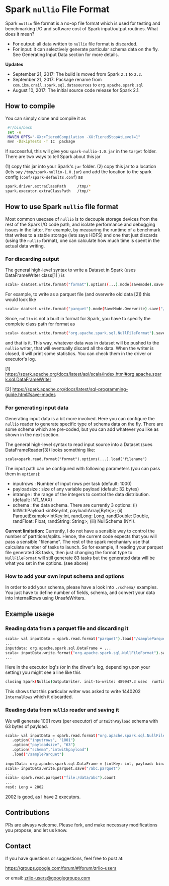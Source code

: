 # Spark `nullio` File Format

Spark `nullio` file format is a no-op file format which is used for testing and benchmarking I/O and software cost
of Spark input/output routines. What does it mean? 
 
   * For output: all data written to `nullio` file format is discarded. 
   * For input: it can selectively generate particular schema data on the fly. See Generating Input Data section for more details.  

**Updates**
  * September 21, 2017: The build is moved from Spark `2.1` to `2.2`. 
  * September 21, 2017: Package rename from `com.ibm.crail.spark.sql.datasources` to `org.apache.spark.sql`
  * August 10, 2017: The initial source code release for Spark 2.1. 

## How to compile 
You can simply clone and compile it as   
```bash
 #!/bin/bash 
 set -e 
 MAVEN_OPTS="-XX:+TieredCompilation -XX:TieredStopAtLevel=1"
 mvn -DskipTests -T 1C  package
```
If successful, this will give you `spark-nullio-1.0.jar` in the `target` folder. There are two ways to tell Spark about 
this jar 

  (1) copy this jar into your Spark's `jar` folder. 
  (2) copy this jar to a location (lets say `/tmp/spark-nullio-1.0.jar`) and add the location to the spark 
  config (`conf/spark-defaults.conf`) as 
   ```bash
   spark.driver.extraClassPath     /tmp/*
   spark.executor.extraClassPath   /tmp/*
   ```

## How to use Spark `nullio` file format
Most common usecase of `nullio` is to decouple storage devices from the rest of the Spark I/O code path, and 
isolate performance and debugging issues in the latter. For example, by measuring the runtime of a benchmark
that writes to a stable storage (lets says HDFS) and one that just discards (using the `nullio` format), one 
can calculate how much time is spent in the actual data writing.
 
### For discarding output 
The general high-level syntax to write a Dataset in Spark (uses DataFrameWriter class[1] ) is 
```bash
scala> daatset.write.format("format").options(...).mode(savemode).save("fileName")
```
For example, to write as a parquet file (and overwrite old data [2]) this would look like 
```bash
scala> daatset.write.format("parquet").mode(SaveMode.Overwrite).save("/example.parquet")
```

Since, `nullio` is not a built in format for Spark, you have to specify the complete class path for format as 
```bash
scala> daatset.write.format("org.apache.spark.sql.NullFileFormat").save("/example.nullio")
```
and that is it. This way, whatever data was in dataset will be pushed to the `nullio` writer, that will eventually 
discard all the data. When the writer is closed, it will print some statistics. You can check them in the driver 
or executor's log. 

[1] https://spark.apache.org/docs/latest/api/scala/index.html#org.apache.spark.sql.DataFrameWriter

[2] https://spark.apache.org/docs/latest/sql-programming-guide.html#save-modes

### For generating input data
Generating input data is a bit more involved. Here you can configure the `nullio` reader to generate specific 
type of schema data on the fly. There are some schema which are pre-coded, but you can add whatever you like 
as shown in the next section. 

The general high-level syntax to read input source into a Dataset (sues DataFrameReader[3]) looks something like: 
```
scala>spark.read.format("format").options(...).load("filename")
```

The input path can be configured with following parameters (you can pass them in `options`): 
  * inputrows : Number of input rows per task  (default: 1000)
  * payloadsize : size of any variable payload (default: 32 bytes)
  * intrange : the range of the integers to control the data distribution. (default: INT_MAX)
  * schema : the data schema. There are currently 3 options: (i) IntWithPayload <intKey:Int, payload:Array[Byte]>; 
  (ii) ParquetExample<intKey:Int, randLong: Long, randDouble: Double, randFloat: Float, randString: String>;
   (iii) NullSchema (NYI).

**Current limitation:** Currently, I do not have a sensible way to control the number of partitions/splits. Hence, 
the current code expects that you will pass a sensible "filename". The rest of the spark mechaniary use that 
calculate number of tasks to launch. So for example, if reading your parquet file generated 83 tasks, then 
 just changing the format type to `NullFileFormat` will still generate 83 tasks but the generated data will 
 be what you set in the options. (see above)

### How to add your own input schema and options 
In order to add your schema, please have a look into `./schema/` examples. You just have to define number of fields, 
schema, and convert your data into InternalRows using UnsafeWriters. 

## Example usage 
### Reading data from a parquet file and discarding it 
```bash
scala> val inputData = spark.read.format("parquet").load("/sampleParquet")
...
inputdata: org.apache.spark.sql.DataFrame = ...
scala> inputData.write.format("org.apache.spark.sql.NullFileFormat").save("/empty") 
...
```
Here in the executor log's (or in the dirver's log, depending upon your setting) you might see a line like this 
```bash
closing Spark(Nullio)OutputWriter. init-to-write: 489947.3 usec  runTime: 425123.88 usec  #InternalRow: 1440202 #Rows: 0 time/Internalrow: 295 nsec time/Row: 0 nsec
```
This shows that this particular writer was asked to write 1440202 `InternalRows` which it discarded. 

### Reading data from `nullio` reader and saving it  
We will generate 1001 rows (per executor) of `IntWithPayload` schema with 63 bytes of payload. 
```bash
scala> val inputData = spark.read.format("org.apache.spark.sql.NullFileFormat")
   .option("inputrows", "1001")
   .option("payloadsize", "63")
   .option("schema","intwithpayload")
   .load("/sampleParquet")
   
inputData: org.apache.spark.sql.DataFrame = [intKey: int, payload: binary]
scala> inputData.write.parquet.save("/abc.parquet")
...
scala> spark.read.parquet("file:/data/abc").count 
...
res0: Long = 2002
```
2002 is good, as I have 2 executors. 

## Contributions

PRs are always welcome. Please fork, and make necessary modifications 
you propose, and let us know. 

## Contact 

If you have questions or suggestions, feel free to post at:

https://groups.google.com/forum/#!forum/zrlio-users

or email: zrlio-users@googlegroups.com